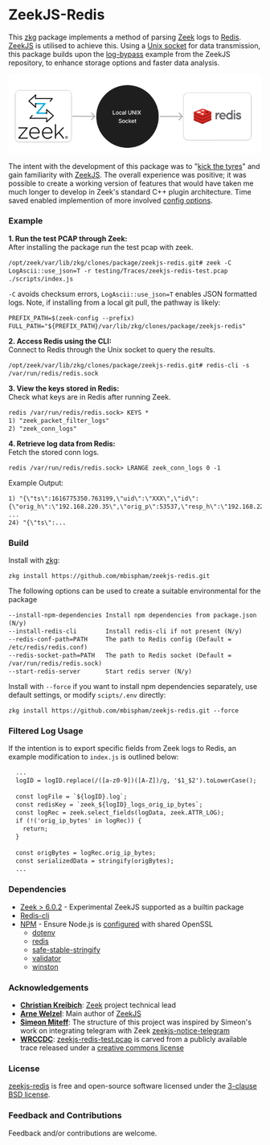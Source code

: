 ZeekJS-Redis
=================================

This [zkg](https://docs.zeek.org/projects/package-manager/en/stable/zkg.html) package implements a method of parsing [Zeek](https://zeek.org/) logs to [Redis](https://redis.io/). [ZeekJS](https://zeekjs.readthedocs.io) is utilised to achieve this. Using a [Unix socket](https://en.wikipedia.org/wiki/Unix_domain_socket) for data transmission, this package builds upon the [log-bypass](https://github.com/corelight/zeekjs/blob/main/doc/examples/log-bypass.js) example from the ZeekJS repository, to enhance storage options and faster data analysis.

<p align="center">
  <img src="img/zeek-socket-redis.png" alt="ZeekJS-Redis Diagram">
</p>

The intent with the development of this package was to "[kick the tyres](https://dictionary.cambridge.org/dictionary/english/kick-the-tires)" and gain familiarity with [ZeekJS](https://zeekjs.readthedocs.io). The overall experience was positive; it was possible to create a working version of features that would have taken me much longer to develop in Zeek's standard C++ plugin architecture. Time saved enabled implemention of more involved [config options](https://github.com/mbispham/zeekjs-redis/blob/main/configure.plugin).  

### Example

**1. Run the test PCAP through Zeek:**  
After installing the package run the test pcap with zeek.
```shell
/opt/zeek/var/lib/zkg/clones/package/zeekjs-redis.git# zeek -C LogAscii::use_json=T -r testing/Traces/zeekjs-redis-test.pcap ./scripts/index.js
```
`-C` avoids checksum errors, `LogAscii::use_json=T` enables JSON formatted logs. Note, if installing from a local git pull, the pathway is likely:

```
PREFIX_PATH=$(zeek-config --prefix)
FULL_PATH="${PREFIX_PATH}/var/lib/zkg/clones/package/zeekjs-redis"
```

**2. Access Redis using the CLI:**  
Connect to Redis through the Unix socket to query the results.
```shell
/opt/zeek/var/lib/zkg/clones/package/zeekjs-redis.git# redis-cli -s /var/run/redis/redis.sock
```

**3. View the keys stored in Redis:**  
Check what keys are in Redis after running Zeek.
```
redis /var/run/redis/redis.sock> KEYS *
1) "zeek_packet_filter_logs"
2) "zeek_conn_logs"
```

**4. Retrieve log data from Redis:**  
Fetch the stored conn logs.
```
redis /var/run/redis/redis.sock> LRANGE zeek_conn_logs 0 -1
```

Example Output:
``` 
1) "{\"ts\":1616775350.763199,\"uid\":\"XXX\",\"id\":{\"orig_h\":\"192.168.220.35\",\"orig_p\":53537,\"resp_h\":\"192.168.220.1\",\"resp_p\":31981},\"proto\":\"tcp\",\"conn_state\":\"S0\",\"local_orig\":true,\"local_resp\":true,\"missed_bytes\":0,\"history\":\"S\",\"orig_pkts\":1,\"orig_ip_bytes\":44,\"resp_pkts\":0,\"resp_ip_bytes\":0}"
...
24) "{\"ts\":...
```

### Build

Install with [zkg](https://docs.zeek.org/projects/package-manager/en/stable/index.html):
```
zkg install https://github.com/mbispham/zeekjs-redis.git
```

The following options can be used to create a suitable environmental for the package

    --install-npm-dependencies Install npm dependencies from package.json (N/y)
    --install-redis-cli        Install redis-cli if not present (N/y)
    --redis-conf-path=PATH     The path to Redis config (Default = /etc/redis/redis.conf)
    --redis-socket-path=PATH   The path to Redis socket (Default = /var/run/redis/redis.sock)
    --start-redis-server       Start redis server (N/y)

Install with `--force` if you want to install npm dependencies separately, use default settings, or modify `scipts/.env` directly:
```
zkg install https://github.com/mbispham/zeekjs-redis.git --force
```

### Filtered Log Usage

If the intention is to export specific fields from Zeek logs to Redis, an example modification to `index.js` is outlined below:

```
  ...
  logID = logID.replace(/([a-z0-9])([A-Z])/g, '$1_$2').toLowerCase();

  const logFile = `${logID}.log`;
  const redisKey = `zeek_${logID}_logs_orig_ip_bytes`;
  const logRec = zeek.select_fields(logData, zeek.ATTR_LOG);
  if (!('orig_ip_bytes' in logRec)) {
    return;
  }

  const origBytes = logRec.orig_ip_bytes;
  const serializedData = stringify(origBytes);
  ...
```

### Dependencies

- [Zeek > 6.0.2](https://github.com/zeek/zeek/blob/master/NEWS#L647) - Experimental ZeekJS supported as a builtin package
- [Redis-cli](https://redis.io/docs/latest/develop/connect/cli/)
- [NPM](https://docs.npmjs.com/downloading-and-installing-node-js-and-npm) - Ensure Node.js is [configured](https://zeekjs.readthedocs.io/en/latest/#compiling-node-js-from-source) with shared OpenSSL 
  - [dotenv](https://www.npmjs.com/package/dotenv)
  - [redis](https://www.npmjs.com/package/redis)
  - [safe-stable-stringify](https://www.npmjs.com/package/safe-stable-stringify)
  - [validator](https://www.npmjs.com/package/validator)
  - [winston](https://www.npmjs.com/package/winston)

### Acknowledgements

- [**Christian Kreibich**](https://github.com/ckreibich): [Zeek](https://zeek.org/) project technical lead
- [**Arne Welzel**](https://github.com/awelzel): Main author of [ZeekJS](https://zeekjs.readthedocs.io)
- [**Simeon Miteff**](https://github.com/simeonmiteff): The structure of this project was inspired by Simeon's work on integrating telegram with Zeek [zeekjs-notice-telegram](https://github.com/corelight/zeekjs-notice-telegram)
- [**WRCCDC**](https://wrccdc.org): [zeekjs-redis-test.pcap](https://github.com/mbispham/zeekjs-redis/blob/main/testing/Traces/zeekjs-redis-test.pcap) is carved from a publicly available trace released under a [creative commons license](https://creativecommons.org/licenses/by-sa/4.0/)

### License 
[zeekjs-redis](https://github.com/mbispham/zeekjs-redis) is free and open-source software licensed under the [3-clause BSD license](LICENSE).

### Feedback and Contributions
Feedback and/or contributions are welcome.
